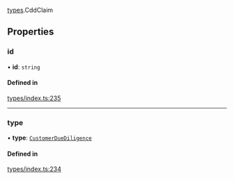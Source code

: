 [types](../../Modules/Types/Types.md).CddClaim

## Properties

### id

• **id**: `string`

#### Defined in

[types/index.ts:235](https://github.com/PolymeshAssociation/polymesh-sdk/blob/15be87e8/src/types/index.ts#L235)

___

### type

• **type**: [`CustomerDueDiligence`](../../Enums/Types/ClaimType.md#customerduediligence)

#### Defined in

[types/index.ts:234](https://github.com/PolymeshAssociation/polymesh-sdk/blob/15be87e8/src/types/index.ts#L234)
